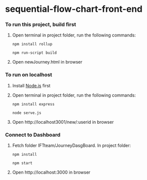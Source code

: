 # sequential-flow-chart-front-end

### To run this project, build first
   1. Open terminal in project folder, run the following commands:
      ```
      npm install rollup
      ```
      ```
      npm run-script build
      ```
   2. Open newJourney.html in browser
 
### To run on localhost
   1. Install <a href="https://nodejs.org/en/">Node.js</a> first
   2. Open terminal in project folder, run the following commands:
      ```
      npm install express
      ```
      ```
      node serve.js
      ```
   
   3. Open http://localhost3001/new/:userid in browser

   
### Connect to Dashboard
   1. Fetch folder IFTteam/JourneyDasgBoard. In project folder:
      ```
      npm install
      ```
      ```
      npm start
      ```
   2. Open http://localhost:3000 in browser
